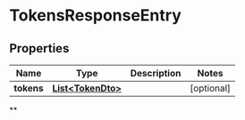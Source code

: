 # TokensResponseEntry

## Properties

| Name       | Type                                    | Description | Notes      |
| ---------- | --------------------------------------- | ----------- | ---------- |
| **tokens** | [**List&lt;TokenDto&gt;**](TokenDto.md) |             | [optional] |
**
